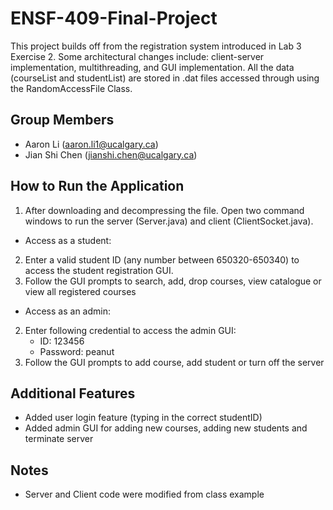 # ENSF-409-Final-Project
This project builds off from the registration system introduced in Lab 3 Exercise 2. Some architectural changes include: client-server implementation, multithreading, and GUI implementation. 
All the data (courseList and studentList) are stored in .dat files accessed through using the RandomAccessFile Class.

## Group Members
* Aaron Li (aaron.li1@ucalgary.ca)
* Jian Shi Chen (jianshi.chen@ucalgary.ca)

## How to Run the Application
1. After downloading and decompressing the file. Open two command windows to run the server (Server.java) and client (ClientSocket.java).
* Access as a student:
2. Enter a valid student ID (any number between 650320-650340) to access the student registration GUI.
3. Follow the GUI prompts to search, add, drop courses, view catalogue or view all registered courses

* Access as an admin:
2. Enter following credential to access the admin GUI:
    * ID: 123456
    * Password: peanut
3. Follow the GUI prompts to add course, add student or turn off the server

## Additional Features
* Added user login feature (typing in the correct studentID)
* Added admin GUI for adding new courses, adding new students and terminate server


## Notes
* Server and Client code were modified from class example
